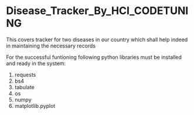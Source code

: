 # Disease_Tracker_By_HCI_CODETUNING
This covers tracker for two diseases in our country which shall help indeed in maintaining the necessary records

For the successful funtioning following python libraries must be installed and ready in the system:
1. requests
2. bs4
3. tabulate
4. os
5. numpy
6. matplotlib.pyplot
